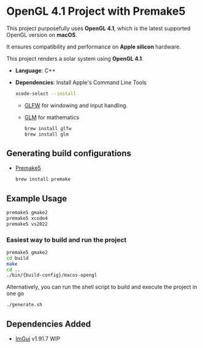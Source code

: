 # OpenGL 4.1 Project with Premake5

This project purposefully uses **OpenGL 4.1**, which is the latest supported OpenGL version on **macOS**.

It ensures compatibility and performance on **Apple silicon** hardware.

This project renders a solar system using **OpenGL 4.1**.

- **Language**: C++
- **Dependencies**:
  Install Apple's Command Line Tools

  ```bash
  xcode-select --install
  ```

  - [GLFW](https://www.glfw.org/) for windowing and input handling.
  - [GLM](https://github.com/g-truc/glm) for mathematics

    ```bash
    brew install glfw
    brew install glm
    ```

## **Generating build configurations**

- [Premake5](https://premake.github.io/)
  ```bash
  brew install premake
  ```

## Example Usage

```bash
premake5 gmake2
premake5 xcode4
premake5 vs2022
```

### Easiest way to build and run the project

```bash
premake5 gmake2
cd build
make
cd ..
./bin/{build-config}/macos-opengl
```

Alternatively, you can run the shell script to build and execute the project in one go

```bash
./generate.sh
```

## **Dependencies Added**

- [ImGui](https://github.com/ocornut/imgui/tree/docking) v1.91.7 WIP
